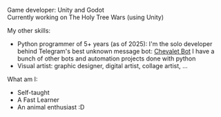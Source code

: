 Game developer: Unity and Godot  
Currently working on The Holy Tree Wars (using Unity)

My other skills:
- Python programmer of 5+ years (as of 2025): I'm the solo developer behind Telegram's best unknown message bot: [Chevalet Bot](https://t.me/Chevalet_bot)
    I have a bunch of other bots and automation projects done with python
- Visual artist: graphic designer, digital artist, collage artist, ...

What am I:
- Self-taught
- A Fast Learner
- An animal enthusiast :D
